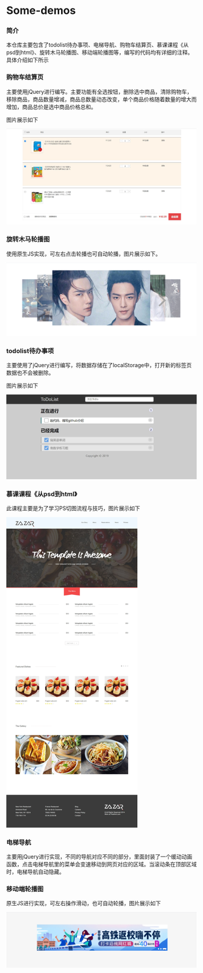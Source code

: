 # Some-demos

### 简介

本仓库主要包含了todolist待办事项、电梯导航、购物车结算页、慕课课程《从psd到html》、旋转木马轮播图、移动端轮播图等，编写的代码均有详细的注释。具体介绍如下所示

### 购物车结算页

主要使用jQuery进行编写。主要功能有全选按钮，删除选中商品，清除购物车，移除商品，商品数量增减，商品总数量动态改变，单个商品价格随着数量的增大而增加，商品总价是选中商品价格总和。

图片展示如下

<img src="./readImg/购物车结算页.jpg" alt="购物车结算页" style="zoom:80%;" />

### 旋转木马轮播图

使用原生JS实现，可左右点击轮播也可自动轮播，图片展示如下。

<img src="./readImg/旋转木马轮播图.png" alt="旋转木马轮播图" style="zoom:80%;" />

### todolist待办事项

主要使用了jQuery进行编写，将数据存储在了localStorage中，打开新的标签页数据也不会被删除。

图片展示如下

<img src="./readImg/todolist.jpg" alt="todolist" style="zoom:80%;" />

### 慕课课程《从psd到html》

此课程主要是为了学习PS切图流程与技巧，图片展示如下

<img src="./readImg/psd练习.jpg" alt="psd练习" style="zoom:80%;" />

### 电梯导航

主要用jQuery进行实现，不同的导航对应不同的部分，里面封装了一个缓动动画函数，点击电梯导航里的菜单会变速移动到网页对应的区域。当滚动条在顶部区域时，电梯导航自动隐藏。

### 移动端轮播图

原生JS进行实现，可左右操作滑动，也可自动轮播，图片展示如下

<img src="./readImg/移动端轮播图.png" alt="移动端轮播图" style="zoom:80%;" />
